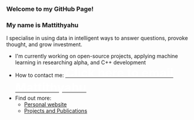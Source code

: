 <!-- <img align="right" src="https://visitor-badge.glitch.me/badge?page_id=MattithyahuData.MattithyahuData" />   -->
### Welcome to my GitHub Page!

### **My name is Mattithyahu**

I specialise in using data in intelligent ways to answer questions, provoke thought, and grow investment. 

*   I'm currently working on open-source projects, applying machine learning in researching alpha, and C++ development
*   How to contact me: <a href="mailto:contactmattithyahu@gmail.com"><font size="6" color='white'><strong>Click here to email Mattithyahu</strong></font></a>
*   Find out more:
    *   [Personal website](https://mattithyahutech.co.uk)
    *   [Projects and Publications](https://mattithyahudata.github.io/)

<!-- <img align="right" src="https://visitor-badge.glitch.me/badge?page_id=MattithyahuData.MattithyahuData" />   -->

<!-- Domain: Natural Language Processing, Image Processing, Machine Learning, Deep Learning, Data Science, Data Wrangling, Data Visualization, and Data Warehousing.

Languages: Python, SQL, HTML, CSS, JavaScript, Ruby.

Framework: Flask, Ruby on Rails, AngularJS, React, Bootstrap.

Libraries & Tools: AWS EC2, AWS S3, Lambda Functions, NumPy, Pandas, Scikit-Learn, SciPy, Matplotlib, D3.js, PyTorch, Keras, NLTK, Sentry.

Data Analysis: Exploratory Data Analysis, Ensemble Methods, Strong Statistical Foundation, Model Development & Evaluation Metrics, Quantitative Methods, Google Analytics. -->

